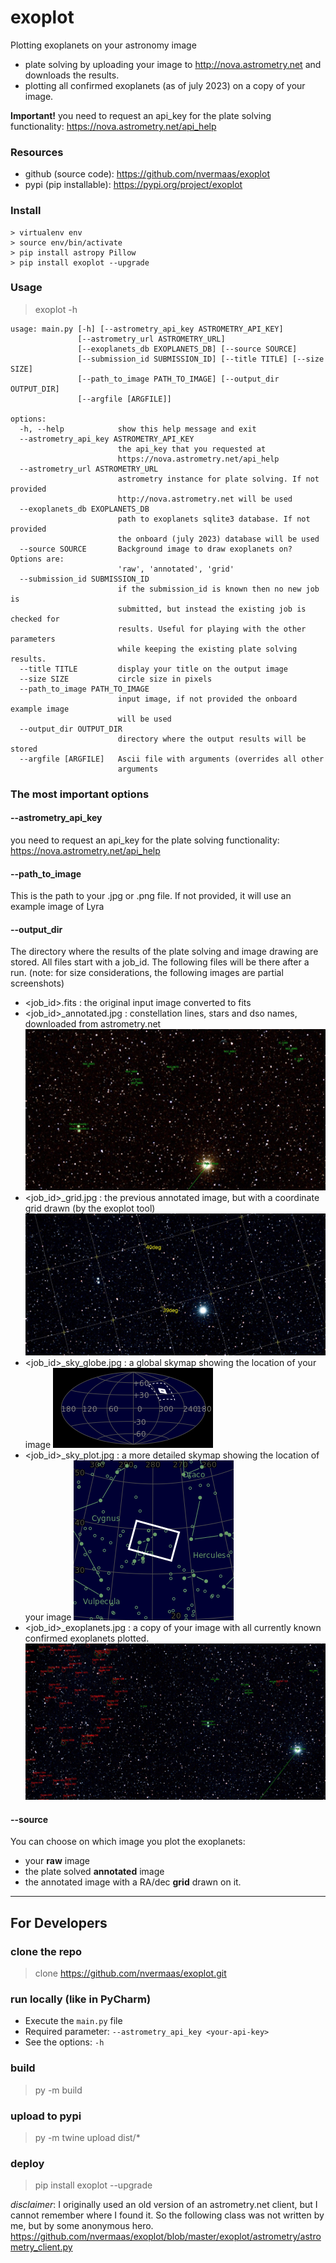 # exoplot

Plotting exoplanets on your astronomy image
* plate solving by uploading your image to http://nova.astrometry.net and downloads the results. 
* plotting all confirmed exoplanets (as of july 2023) on a copy of your image.

**Important!** 
you need to request an api_key for the plate solving functionality: https://nova.astrometry.net/api_help

### Resources
* github (source code): https://github.com/nvermaas/exoplot
* pypi (pip installable): https://pypi.org/project/exoplot


### Install
```
> virtualenv env
> source env/bin/activate
> pip install astropy Pillow
> pip install exoplot --upgrade
```

### Usage
> exoplot -h

```
usage: main.py [-h] [--astrometry_api_key ASTROMETRY_API_KEY]
               [--astrometry_url ASTROMETRY_URL]
               [--exoplanets_db EXOPLANETS_DB] [--source SOURCE]
               [--submission_id SUBMISSION_ID] [--title TITLE] [--size SIZE]
               [--path_to_image PATH_TO_IMAGE] [--output_dir OUTPUT_DIR]
               [--argfile [ARGFILE]]

options:
  -h, --help            show this help message and exit
  --astrometry_api_key ASTROMETRY_API_KEY
                        the api_key that you requested at
                        https://nova.astrometry.net/api_help
  --astrometry_url ASTROMETRY_URL
                        astrometry instance for plate solving. If not provided
                        http://nova.astrometry.net will be used
  --exoplanets_db EXOPLANETS_DB
                        path to exoplanets sqlite3 database. If not provided
                        the onboard (july 2023) database will be used
  --source SOURCE       Background image to draw exoplanets on? Options are:
                        'raw', 'annotated', 'grid'
  --submission_id SUBMISSION_ID
                        if the submission_id is known then no new job is
                        submitted, but instead the existing job is checked for
                        results. Useful for playing with the other parameters
                        while keeping the existing plate solving results.
  --title TITLE         display your title on the output image
  --size SIZE           circle size in pixels
  --path_to_image PATH_TO_IMAGE
                        input image, if not provided the onboard example image
                        will be used
  --output_dir OUTPUT_DIR
                        directory where the output results will be stored
  --argfile [ARGFILE]   Ascii file with arguments (overrides all other
                        arguments

```

### The most important options

#### --astrometry_api_key
you need to request an api_key for the plate solving functionality: https://nova.astrometry.net/api_help

#### --path_to_image
This is the path to your .jpg or .png file.
If not provided, it will use an example image of Lyra

#### --output_dir
The directory where the results of the plate solving and image drawing are stored.
All files start with a job_id. The following files will be there after a run.
(note: for size considerations, the following images are partial screenshots)

* <job_id>.fits : the original input image converted to fits
* <job_id>_annotated.jpg : constellation lines, stars and dso names, downloaded from astrometry.net
![](/docs/annotated.jpg)
* <job_id>_grid.jpg : the previous annotated image, but with a coordinate grid drawn (by the exoplot tool) 
![](/docs/grid.jpg)
* <job_id>_sky_globe.jpg : a global skymap showing the location of your image 
![](/docs/sky_globe.jpg)
* <job_id>_sky_plot.jpg : a more detailed skymap showing the location of your image
![](/docs/sky_plot.jpg)
* <job_id>_exoplanets.jpg : a copy of your image with all currently known confirmed exoplanets plotted.
![](/docs/exoplanets.jpg)

#### --source
You can choose on which image you plot the exoplanets:
* your **raw** image
* the plate solved **annotated** image
* the annotated image with a RA/dec **grid** drawn on it.


----

## For Developers

### clone the repo
> clone https://github.com/nvermaas/exoplot.git

### run locally (like in PyCharm)
* Execute the ```main.py``` file
* Required parameter: ```--astrometry_api_key <your-api-key>```
* See the options: `-h`

### build
> py -m build
### upload to pypi
> py -m twine upload dist/*

### deploy
> pip install exoplot --upgrade


*disclaimer*:
I originally used an old version of an astrometry.net client, but I cannot remember where I found it.
So the following class was not written by me, but by some anonymous hero.
https://github.com/nvermaas/exoplot/blob/master/exoplot/astrometry/astrometry_client.py
